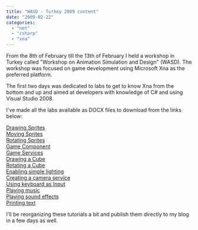```yaml
---
title: "WASD - Turkey 2009 content"
date: "2009-02-22"
categories: 
  - "net"
  - "csharp"
  - "xna"
---
```


From the 8th of February till the 13th of February I held a workshop in Turkey called "Workshop on Animation Simulation and Design" (WASD). The workshop was focused on game development using Microsoft Xna as the preferred platform.  
  
The first two days was dedicated to labs to get to know Xna from the bottom and up and aimed at developers with knowledge of C# and using Visual Studio 2008. 
  
I've made all the labs available as DOCX files to download from the links below:  
  
[Drawing Sprites](/Downloads/Turkey2009Content/Lab1_DrawingSprites.docx.zip)  
[Moving Sprites](/Downloads/Turkey2009Content/Lab1b_MovingSprites.docx.zip)  
[Rotating Sprites](/Downloads/Turkey2009Content/Lab1c_RotatingSprites.docx.zip)  
[Game Component](/Downloads/Turkey2009Content/Lab2_GameComponents.docx.zip)  
[Game Services](/Downloads/Turkey2009Content/Lab3_GameServices.docx.zip)  
[Drawing a Cube](/Downloads/Turkey2009Content/Lab4_DrawingCube.docx.zip)  
[Rotating a Cube](/Downloads/Turkey2009Content/Lab4b_RotatingCube.docx.zip)  
[Enabling simple lighting](/Downloads/Turkey2009Content/Lab4c_EnablingSimpleLighting.docx.zip)  
[Creating a camera service](/Downloads/Turkey2009Content/Lab4d_CreatingACameraService.docx.zip)  
[Using keyboard as Input](/Downloads/Turkey2009Content/Lab4e_UsingKeyboardAsInput.docx.zip)  
[Playing music](/Downloads/Turkey2009Content/Lab5_PlayingMusic.docx.zip)  
[Playing sound effects](/Downloads/Turkey2009Content/Lab6_PlayingSoundEffects.docx.zip)  
[Printing text](/Downloads/Turkey2009Content/Lab7_PrintingText.docx.zip)  
  
I'll be reorganizing these tutorials a bit and publish them directly to my blog in a few days as well.
